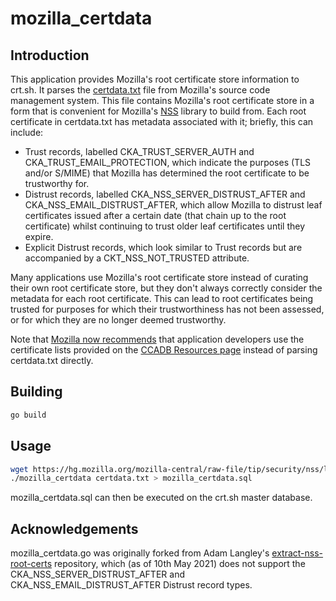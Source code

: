 mozilla_certdata
================

Introduction
------------

This application provides Mozilla's root certificate store information to crt.sh. It parses the [certdata.txt](https://hg.mozilla.org/mozilla-central/raw-file/tip/security/nss/lib/ckfw/builtins/certdata.txt) file from Mozilla's source code management system. This file contains Mozilla's root certificate store in a form that is convenient for Mozilla's [NSS](https://developer.mozilla.org/en-US/docs/Mozilla/Projects/NSS) library to build from. Each root certificate in certdata.txt has metadata associated with it; briefly, this can include:
  * Trust records, labelled CKA_TRUST_SERVER_AUTH and CKA_TRUST_EMAIL_PROTECTION, which indicate the purposes (TLS and/or S/MIME) that Mozilla has determined the root certificate to be trustworthy for.
  * Distrust records, labelled CKA_NSS_SERVER_DISTRUST_AFTER and CKA_NSS_EMAIL_DISTRUST_AFTER, which allow Mozilla to distrust leaf certificates issued after a certain date (that chain up to the root certificate) whilst continuing to trust older leaf certificates until they expire.
  * Explicit Distrust records, which look similar to Trust records but are accompanied by a CKT_NSS_NOT_TRUSTED attribute.

Many applications use Mozilla's root certificate store instead of curating their own root certificate store, but they don't always correctly consider the metadata for each root certificate. This can lead to root certificates being trusted for purposes for which their trustworthiness has not been assessed, or for which they are no longer deemed trustworthy.

Note that [Mozilla now recommends](https://blog.mozilla.org/security/2021/05/10/beware-of-applications-misusing-root-stores/) that application developers use the certificate lists provided on the [CCADB Resources page](https://www.ccadb.org/resources) instead of parsing certdata.txt directly.

Building
--------

``` bash
go build
```

Usage
-----

``` bash
wget https://hg.mozilla.org/mozilla-central/raw-file/tip/security/nss/lib/ckfw/builtins/certdata.txt
./mozilla_certdata certdata.txt > mozilla_certdata.sql
```

mozilla_certdata.sql can then be executed on the crt.sh master database.

Acknowledgements
----------------

mozilla_certdata.go was originally forked from Adam Langley's [extract-nss-root-certs](https://github.com/agl/extract-nss-root-certs) repository, which (as of 10th May 2021) does not support the CKA_NSS_SERVER_DISTRUST_AFTER and CKA_NSS_EMAIL_DISTRUST_AFTER Distrust record types.
